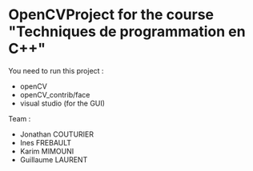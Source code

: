 # OpenCVProject for the course "Techniques de programmation en C++"

You need to run this project :
- openCV
- openCV_contrib/face
- visual studio (for the GUI)

Team :
- Jonathan COUTURIER
- Ines FREBAULT
- Karim MIMOUNI
- Guillaume LAURENT

